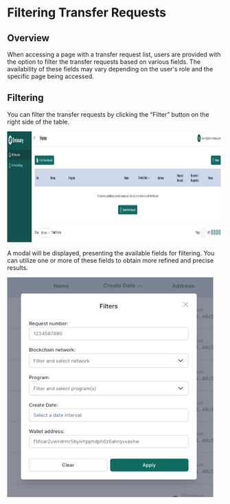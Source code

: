 # Filtering Transfer Requests

## Overview

When accessing a page with a transfer request list, users are provided with the option to filter the transfer requests based on various fields. The availability of these fields may vary depending on the user's role and the specific page being accessed.

## Filtering

You can filter the transfer requests by clicking the “Filter” button on the right side of the table.

<img src="../../images/empty-transfer-list.png" alt="Empty transfer request list" style="height: 258px; width:1266px;"/>

A modal will be displayed, presenting the available fields for filtering. You can utilize one or more of these fields to obtain more refined and precise results.

<img src="../../images/filter.png" alt="Filter transfer request modal" style="height: 512px; width:480px;"/>
